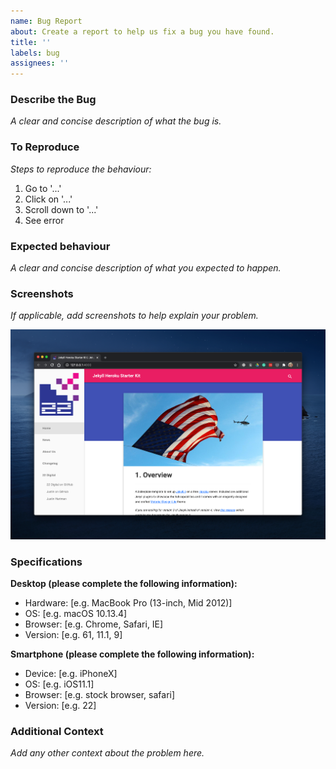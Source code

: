 ```yaml
---
name: Bug Report
about: Create a report to help us fix a bug you have found.
title: ''
labels: bug
assignees: ''
---
```


### Describe the Bug

_A clear and concise description of what the bug is._

### To Reproduce

_Steps to reproduce the behaviour:_

  1. Go to '...'
  1. Click on '...'
  1. Scroll down to '...'
  1. See error

### Expected behaviour

_A clear and concise description of what you expected to happen._

### Screenshots

_If applicable, add screenshots to help explain your problem._

![Example Screenshot][screenshot-1]

### Specifications

**Desktop (please complete the following information):**

  - Hardware: [e.g. MacBook Pro (13-inch, Mid 2012)] 
  - OS: [e.g. macOS 10.13.4]
  - Browser: [e.g. Chrome, Safari, IE]
  - Version: [e.g. 61, 11.1, 9]

**Smartphone (please complete the following information):**

  - Device: [e.g. iPhoneX]
  - OS: [e.g. iOS11.1]
  - Browser: [e.g. stock browser, safari]
  - Version: [e.g. 22]

### Additional Context

_Add any other context about the problem here._

[//]: # (Add links to any screenshots or other relevant information below)

[screenshot-1]: https://raw.githubusercontent.com/justinhartman/jekyll-heroku-starter-kit/master/assets/images/website.png
